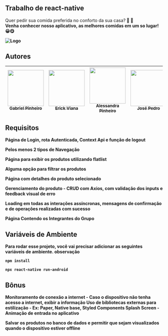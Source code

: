 ## Trabalho de react-native





Quer pedir sua comida preferida no conforto da sua casa?<b> 🍔 🍕
<BR> Venha conhecer nosso aplicativo, as melhores comidas em um so lugar!<b> 😀😋






![Logo](https://user-images.githubusercontent.com/96076314/203858170-a8de917f-8b2c-4b38-b442-0bd2c94d3850.png)






## Autores

| [<img src="https://avatars.githubusercontent.com/u/110867246?v=4" width=115><br><sub>Gabriel Pinheiro</sub>](https://github.com/BilPinheiro) | [<img src="https://avatars.githubusercontent.com/u/102622495?v=4" width=115><br><sub>Erick Viana</sub>](https://github.com/ErickNotFound) |  [<img src="https://avatars.githubusercontent.com/u/96076314?v=4" width=115><br><sub>Alessandra Pinheiro</sub>](https://github.com/Ale-ssandra) |  [<img src="https://avatars.githubusercontent.com/u/80910617?v=4" width=115><br><sub>José Pedro</sub>](https://github.com/J-Pedr0) |  [<img src="https://avatars.githubusercontent.com/u/110869515?v=4"  width="115"/><br><sub>Thaisa Muniz</sub>](https://github.com/thaisamuniz89) |  
| :---: | :---: | :---: | :---: | :---: |



## Requisitos 

Página de Login, rota Autenticada, Context Api e função de logout

Pelos menos 2 tipos de Navegação

Página para exibir os produtos utilizando flatlist

Alguma opção para filtrar os produtos

Página com detalhes do produto selecionado

Gerenciamento do produto - CRUD com Axios, com validação dos inputs e feedback visual de erro

Loading em todas as interações assíncronas, mensagens de confirmação e de operações realizadas com sucesso

Página Contendo os Integrantes do Grupo



## Variáveis de Ambiente

Para rodar esse projeto, você vai precisar adicionar as seguintes variáveis de ambiente. 
observação

`npm install`

`npx react-native run-android
`


## Bônus

Monitoramento de conexão a internet - Caso o dispositivo não tenha acesso a internet, exibir a informação
Uso de bibliotecas externas para estilização - Ex: Paper, Native base, Styled Components
Splash Screen - Animação de entrada no aplicativo

Salvar os produtos no banco de dados e permitir que sejam visualizados quando o dispositivo estiver offline 


